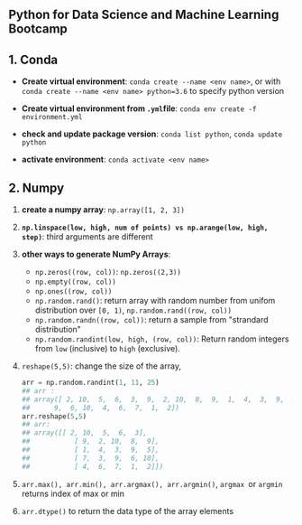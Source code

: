 ## Python for Data Science and Machine Learning Bootcamp

## 1. Conda

+ **Create virtual environment**: `conda create --name <env name>`, or with `conda create --name <env name> python=3.6` to specify python version
+ **Create virtual environment from `.yml`file**: `conda env create -f environment.yml`

+ **check and update package version**: `conda list python`, `conda update python`

+ **activate environment**: `conda activate <env name>`





## 2. Numpy

1. **create a numpy array**: `np.array([1, 2, 3])`

2. **`np.linspace(low, high, num of points) vs np.arange(low, high, step)`**: third arguments are different

3. **other ways to generate NumPy Arrays**:

   + `np.zeros((row, col))`: `np.zeros((2,3))`
   + `np.empty((row, col))` 
   + `np.ones((row, col))`
   + `np.random.rand()`: return array with random number from unifom distribution over `[0, 1)`, `np.random.rand((row, col))`
   + `np.random.randn((row, col))`: return a sample from "strandard distribution"
   + `np.random.randint(low, high, (row, col))`: Return random integers from `low` (inclusive) to `high` (exclusive).

4. `reshape(5,5)`: change the size of the array, 

   ```python
   arr = np.random.randint(1, 11, 25)
   ## arr :
   ## array([ 2, 10,  5,  6,  3,  9,  2, 10,  8,  9,  1,  4,  3,  9,  5,  7,  3,
   ##      9,  6, 10,  4,  6,  7,  1,  2])
   arr.reshape(5,5)
   ## arr:
   ## array([[ 2, 10,  5,  6,  3],
   ##    		[ 9,  2, 10,  8,  9],
   ##     		[ 1,  4,  3,  9,  5],
   ##     		[ 7,  3,  9,  6, 10],
   ##     		[ 4,  6,  7,  1,  2]])
   
   ```

5. `arr.max(), arr.min(), arr.argmax(), arr.argmin()`, `argmax `or `argmin` returns index of max or min

6. `arr.dtype()` to return the data type of the array elements